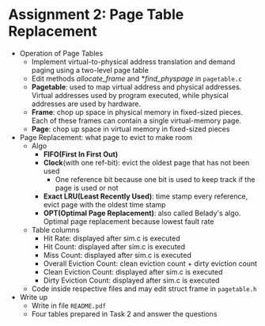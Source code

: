 # Assignment 2: Page Table Replacement

- Operation of Page Tables
  - Implement virtual-to-physical address translation and demand paging using a two-level page table
  - Edit methods *allocate_frame* and **find_physpage* in ```pagetable.c```
  - **Pagetable**: used to map virtual address and physical addresses. Virtual addresses used by program executed, while physical addresses are used by hardware.
  - **Frame**: chop up space in physical memory in fixed-sized pieces. Each of these frames can contain a single virtual-memory page.
  - **Page**: chop up space in virtual memory in fixed-sized pieces
- Page Replacement: what page to evict to make room
  - Algo
    - **FIFO(First In First Out)**
    - **Clock**(with one ref-bit): evict the oldest page that has not been used
      - One reference bit because one bit is used to keep track if the page is used or not
    - **Exact LRU(Least Recently Used)**: time stamp every reference, evict page with the oldest time stamp
    - **OPT(Optimal Page Replacement)**: also called Belady's algo. Optimal page replacement because lowest fault rate
  - Table columns
    - Hit Rate: displayed after sim.c is executed
    - Hit Count: displayed after sim.c is executed
    - Miss Count: displayed after sim.c is executed
    - Overall Eviction Count: clean eviction count + dirty eviction count
    - Clean Eviction Count: displayed after sim.c is executed
    - Dirty Eviction Count: displayed after sim.c is executed
  - Code inside respective files and may edit struct frame in ```pagetable.h```
- Write up
  - Write in file ```README.pdf```
  - Four tables prepared in Task 2 and answer the questions